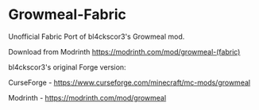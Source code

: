 # Growmeal-Fabric

Unofficial Fabric Port of bl4ckscor3's Growmeal mod.

Download from Modrinth
https://modrinth.com/mod/growmeal-(fabric)





bl4ckscor3's original Forge version:

CurseForge - https://www.curseforge.com/minecraft/mc-mods/growmeal

Modrinth - https://modrinth.com/mod/growmeal
